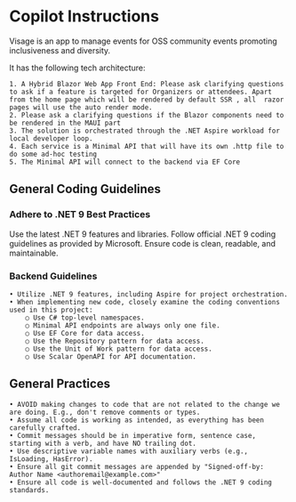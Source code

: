 
# Copilot Instructions

Visage is an app to manage events for OSS community events promoting inclusiveness and diversity.

It has the following tech architecture:

    1. A Hybrid Blazor Web App Front End: Please ask clarifying questions to ask if a feature is targeted for Organizers or attendees. Apart from the home page which will be rendered by default SSR , all  razor pages will use the auto render mode.
    2. Please ask a clarifying questions if the Blazor components need to be rendered in the MAUI part 
    3. The solution is orchestrated through the .NET Aspire workload for local developer loop.
    4. Each service is a Minimal API that will have its own .http file to do some ad-hoc testing
    5. The Minimal API will connect to the backend via EF Core
## General Coding Guidelines

### Adhere to .NET 9 Best Practices

Use the latest .NET 9 features and libraries.
Follow official .NET 9 coding guidelines as provided by Microsoft.
Ensure code is clean, readable, and maintainable.

### Backend Guidelines

    • Utilize .NET 9 features, including Aspire for project orchestration.
    • When implementing new code, closely examine the coding conventions used in this project:
        ○ Use C# top-level namespaces.
        ○ Minimal API endpoints are always only one file.
        ○ Use EF Core for data access.
        ○ Use the Repository pattern for data access.
        ○ Use the Unit of Work pattern for data access.
        ○ Use Scalar OpenAPI for API documentation.

## General Practices

    • AVOID making changes to code that are not related to the change we are doing. E.g., don't remove comments or types.
    • Assume all code is working as intended, as everything has been carefully crafted.
    • Commit messages should be in imperative form, sentence case, starting with a verb, and have NO trailing dot.
    • Use descriptive variable names with auxiliary verbs (e.g., IsLoading, HasError).
    • Ensure all git commit messages are appended by "Signed-off-by: Author Name <authoremail@example.com>" 
    • Ensure all code is well-documented and follows the .NET 9 coding standards.

